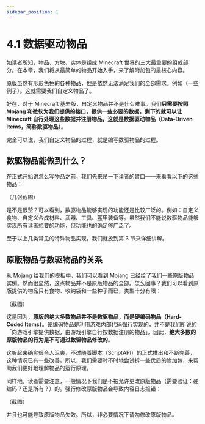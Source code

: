 ```yaml
---
sidebar_position: 1
---
```


# 4.1 数据驱动物品

如读者所知，物品、方块、实体是组成 Minecraft 世界的三大最重要的组成部分。在本章，我们将从最简单的物品开始入手，来了解附加包的最核心内容。

原版虽然有形形色色的各种物品，但是依然无法满足我们的全部需求。例如（一些例子）。这就需要我们自定义物品了。

好在，对于 Minecraft 基岩版，自定义物品并不是什么难事。我们**只需要按照 Mojang 和微软为我们提供的接口，提供一些必要的数据，剩下的就可以让 Minecraft 自行处理这些数据并注册物品，这就是数据驱动物品（Data-Driven Items，简称数驱物品）**。

完全可以说，我们自定义物品的过程，就是编写数驱物品的过程。

## 数驱物品能做到什么？

在正式开始讲怎么写物品之前，我们先来吊一下读者的胃口——来看看以下的这些物品：

（几张截图）

是不是很赞？可以看到，数驱物品能够实现的功能还是比较广泛的。例如：自定义食物、自定义合成材料、武器、工具、盔甲装备等。虽然我们不能说数驱物品能够实现所有读者想要的功能，但功能也的确足够广泛了。

至于以上几类常见的特殊物品实现，我们就放到第 3 节来详细讲解。

## 原版物品与数驱物品的关系

从 Mojang 给我们的模板中，我们可以看到 Mojang 已经给了我们一些原版物品实例。然而很显然，这点物品并不是原版物品的全部。怎么回事？我们可以看到原版提供的物品只有食物、收纳袋和一些种子而已，类型十分有限：

（截图）

这是因为，**原版的绝大多数物品并不是数驱物品，而是硬编码物品（Hard-Coded Items）**。硬编码物品是利用游戏内部代码强行实现的，并不是我们所说的「向游戏引擎提供数据，由游戏引擎自行按数据注册的物品」。因此，**绝大多数的原版物品的行为是不可通过数驱物品修改的**。

这听起来确实很令人沮丧，不过随着脚本（ScriptAPI）的正式推出和不断完善，这种情况已有一些改善。所以，我们需要时不时地尝试拆一些优质的附加包，来帮助我们更好地理解物品的运行原理。

同样地，读者需要注意，一般情况下我们是不被允许更改原版物品（需要验证：硬编码？还是所有？）的。强行修改原版物品会导致内容日志报错：

（截图）

并且也可能导致原版物品失效。所以，非必要情况下请勿修改原版物品。
